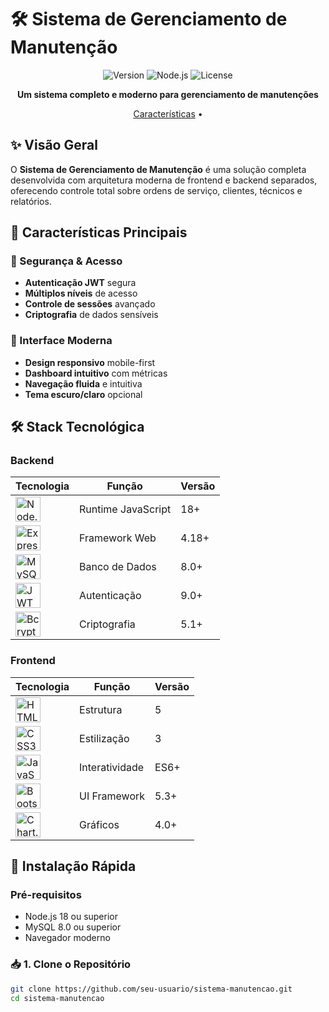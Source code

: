 # 🛠️ Sistema de Gerenciamento de Manutenção

<div align="center">

![Version](https://img.shields.io/badge/version-1.0.0-blue.svg)
![Node.js](https://img.shields.io/badge/Node.js-18%2B-green.svg)
![License](https://img.shields.io/badge/license-MIT-yellow.svg)

**Um sistema completo e moderno para gerenciamento de manutenções**

[Características](#-características-principais) • 


</div>

## ✨ Visão Geral

O **Sistema de Gerenciamento de Manutenção** é uma solução completa desenvolvida com arquitetura moderna de frontend e backend separados, oferecendo controle total sobre ordens de serviço, clientes, técnicos e relatórios.

## 🎯 Características Principais

### 🔐 Segurança & Acesso
- **Autenticação JWT** segura
- **Múltiplos níveis** de acesso
- **Controle de sessões** avançado
- **Criptografia** de dados sensíveis

### 📱 Interface Moderna
- **Design responsivo** mobile-first
- **Dashboard intuitivo** com métricas
- **Navegação fluida** e intuitiva
- **Tema escuro/claro** opcional


## 🛠️ Stack Tecnológica

### Backend
<div align="center">

| Tecnologia | Função | Versão |
|------------|--------|---------|
| <img src="https://skillicons.dev/icons?i=nodejs" width="40" title="Node.js"/> | Runtime JavaScript | 18+ |
| <img src="https://skillicons.dev/icons?i=express" width="40" title="Express.js"/> | Framework Web | 4.18+ |
| <img src="https://skillicons.dev/icons?i=mysql" width="40" title="MySQL"/> | Banco de Dados | 8.0+ |
| <img src="https://skillicons.dev/icons?i=jwt" width="40" title="JWT"/> | Autenticação | 9.0+ |
| <img src="https://skillicons.dev/icons?i=bootstrap" width="40" title="Bcrypt"/> | Criptografia | 5.1+ |

</div>

### Frontend
<div align="center">

| Tecnologia | Função | Versão |
|------------|--------|---------|
| <img src="https://skillicons.dev/icons?i=html" width="40" title="HTML5"/> | Estrutura | 5 |
| <img src="https://skillicons.dev/icons?i=css" width="40" title="CSS3"/> | Estilização | 3 |
| <img src="https://skillicons.dev/icons?i=javascript" width="40" title="JavaScript"/> | Interatividade | ES6+ |
| <img src="https://skillicons.dev/icons?i=bootstrap" width="40" title="Bootstrap"/> | UI Framework | 5.3+ |
| <img src="https://skillicons.dev/icons?i=chartjs" width="40" title="Chart.js"/> | Gráficos | 4.0+ |

</div>

## 🚀 Instalação Rápida

### Pré-requisitos
- Node.js 18 ou superior
- MySQL 8.0 ou superior
- Navegador moderno

### 📥 1. Clone o Repositório
```bash
git clone https://github.com/seu-usuario/sistema-manutencao.git
cd sistema-manutencao



